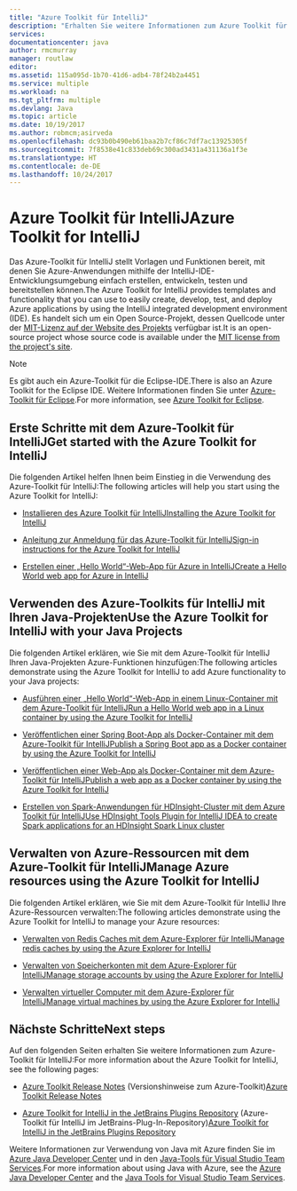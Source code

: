 ```yaml
---
title: "Azure Toolkit für IntelliJ"
description: "Erhalten Sie weitere Informationen zum Azure Toolkit für IntelliJ."
services: 
documentationcenter: java
author: rmcmurray
manager: routlaw
editor: 
ms.assetid: 115a095d-1b70-41d6-adb4-78f24b2a4451
ms.service: multiple
ms.workload: na
ms.tgt_pltfrm: multiple
ms.devlang: Java
ms.topic: article
ms.date: 10/19/2017
ms.author: robmcm;asirveda
ms.openlocfilehash: dc93b0b490eb61baa2b7cf86c7df7ac13925305f
ms.sourcegitcommit: 7f8538e41c833deb69c300ad3431a431136a1f3e
ms.translationtype: HT
ms.contentlocale: de-DE
ms.lasthandoff: 10/24/2017
---
```

# <a name="azure-toolkit-for-intellij"></a><span data-ttu-id="e1c10-103">Azure Toolkit für IntelliJ</span><span class="sxs-lookup"><span data-stu-id="e1c10-103">Azure Toolkit for IntelliJ</span></span>
<span data-ttu-id="e1c10-104">Das Azure-Toolkit für IntelliJ stellt Vorlagen und Funktionen bereit, mit denen Sie Azure-Anwendungen mithilfe der IntelliJ-IDE-Entwicklungsumgebung einfach erstellen, entwickeln, testen und bereitstellen können.</span><span class="sxs-lookup"><span data-stu-id="e1c10-104">The Azure Toolkit for IntelliJ provides templates and functionality that you can use to easily create, develop, test, and deploy Azure applications by using the IntelliJ integrated development environment (IDE).</span></span> <span data-ttu-id="e1c10-105">Es handelt sich um ein Open Source-Projekt, dessen Quellcode unter der [MIT-Lizenz auf der Website des Projekts](https://github.com/microsoft/azure-tools-for-java) verfügbar ist.</span><span class="sxs-lookup"><span data-stu-id="e1c10-105">It is an open-source project whose source code is available under the [MIT license from the project's site](https://github.com/microsoft/azure-tools-for-java).</span></span>

> [!NOTE]
> <span data-ttu-id="e1c10-106">Es gibt auch ein Azure-Toolkit für die Eclipse-IDE.</span><span class="sxs-lookup"><span data-stu-id="e1c10-106">There is also an Azure Toolkit for the Eclipse IDE.</span></span> <span data-ttu-id="e1c10-107">Weitere Informationen finden Sie unter [Azure-Toolkit für Eclipse](../eclipse/azure-toolkit-for-eclipse.md).</span><span class="sxs-lookup"><span data-stu-id="e1c10-107">For more information, see [Azure Toolkit for Eclipse](../eclipse/azure-toolkit-for-eclipse.md).</span></span>
> 
> 

## <a name="get-started-with-the-azure-toolkit-for-intellij"></a><span data-ttu-id="e1c10-108">Erste Schritte mit dem Azure-Toolkit für IntelliJ</span><span class="sxs-lookup"><span data-stu-id="e1c10-108">Get started with the Azure Toolkit for IntelliJ</span></span>
<span data-ttu-id="e1c10-109">Die folgenden Artikel helfen Ihnen beim Einstieg in die Verwendung des Azure-Toolkit für IntelliJ:</span><span class="sxs-lookup"><span data-stu-id="e1c10-109">The following articles will help you start using the Azure Toolkit for IntelliJ:</span></span>

* [<span data-ttu-id="e1c10-110">Installieren des Azure Toolkit für IntelliJ</span><span class="sxs-lookup"><span data-stu-id="e1c10-110">Installing the Azure Toolkit for IntelliJ</span></span>](azure-toolkit-for-intellij-installation.md)

* [<span data-ttu-id="e1c10-111">Anleitung zur Anmeldung für das Azure-Toolkit für IntelliJ</span><span class="sxs-lookup"><span data-stu-id="e1c10-111">Sign-in instructions for the Azure Toolkit for IntelliJ</span></span>](azure-toolkit-for-intellij-sign-in-instructions.md)

* [<span data-ttu-id="e1c10-112">Erstellen einer „Hello World“-Web-App für Azure in IntelliJ</span><span class="sxs-lookup"><span data-stu-id="e1c10-112">Create a Hello World web app for Azure in IntelliJ</span></span>](azure-toolkit-for-intellij-create-hello-world-web-app.md)

## <a name="use-the-azure-toolkit-for-intellij-with-your-java-projects"></a><span data-ttu-id="e1c10-113">Verwenden des Azure-Toolkits für IntelliJ mit Ihren Java-Projekten</span><span class="sxs-lookup"><span data-stu-id="e1c10-113">Use the Azure Toolkit for IntelliJ with your Java Projects</span></span>
<span data-ttu-id="e1c10-114">Die folgenden Artikel erklären, wie Sie mit dem Azure-Toolkit für IntelliJ Ihren Java-Projekten Azure-Funktionen hinzufügen:</span><span class="sxs-lookup"><span data-stu-id="e1c10-114">The following articles demonstrate using the Azure Toolkit for IntelliJ to add Azure functionality to your Java projects:</span></span>

* [<span data-ttu-id="e1c10-115">Ausführen einer „Hello World“-Web-App in einem Linux-Container mit dem Azure-Toolkit für IntelliJ</span><span class="sxs-lookup"><span data-stu-id="e1c10-115">Run a Hello World web app in a Linux container by using the Azure Toolkit for IntelliJ</span></span>](azure-toolkit-for-intellij-hello-world-web-app-linux.md)

* [<span data-ttu-id="e1c10-116">Veröffentlichen einer Spring Boot-App als Docker-Container mit dem Azure-Toolkit für IntelliJ</span><span class="sxs-lookup"><span data-stu-id="e1c10-116">Publish a Spring Boot app as a Docker container by using the Azure Toolkit for IntelliJ</span></span>](azure-toolkit-for-intellij-publish-spring-boot-docker-app.md)

* [<span data-ttu-id="e1c10-117">Veröffentlichen einer Web-App als Docker-Container mit dem Azure-Toolkit für IntelliJ</span><span class="sxs-lookup"><span data-stu-id="e1c10-117">Publish a web app as a Docker container by using the Azure Toolkit for IntelliJ</span></span>](azure-toolkit-for-intellij-publish-as-docker-container.md)

* [<span data-ttu-id="e1c10-118">Erstellen von Spark-Anwendungen für HDInsight-Cluster mit dem Azure Toolkit für IntelliJ</span><span class="sxs-lookup"><span data-stu-id="e1c10-118">Use HDInsight Tools Plugin for IntelliJ IDEA to create Spark applications for an HDInsight Spark Linux cluster</span></span>](/azure/hdinsight/hdinsight-apache-spark-intellij-tool-plugin)

## <a name="manage-azure-resources-using-the-azure-toolkit-for-intellij"></a><span data-ttu-id="e1c10-119">Verwalten von Azure-Ressourcen mit dem Azure-Toolkit für IntelliJ</span><span class="sxs-lookup"><span data-stu-id="e1c10-119">Manage Azure resources using the Azure Toolkit for IntelliJ</span></span>
<span data-ttu-id="e1c10-120">Die folgenden Artikel erklären, wie Sie mit dem Azure-Toolkit für IntelliJ Ihre Azure-Ressourcen verwalten:</span><span class="sxs-lookup"><span data-stu-id="e1c10-120">The following articles demonstrate using the Azure Toolkit for IntelliJ to manage your Azure resources:</span></span>

* [<span data-ttu-id="e1c10-121">Verwalten von Redis Caches mit dem Azure-Explorer für IntelliJ</span><span class="sxs-lookup"><span data-stu-id="e1c10-121">Manage redis caches by using the Azure Explorer for IntelliJ</span></span>](azure-toolkit-for-intellij-managing-redis-caches-using-azure-explorer.md)

* [<span data-ttu-id="e1c10-122">Verwalten von Speicherkonten mit dem Azure-Explorer für IntelliJ</span><span class="sxs-lookup"><span data-stu-id="e1c10-122">Manage storage accounts by using the Azure Explorer for IntelliJ</span></span>](azure-toolkit-for-intellij-managing-virtual-machines-using-azure-explorer.md)

* [<span data-ttu-id="e1c10-123">Verwalten virtueller Computer mit dem Azure-Explorer für IntelliJ</span><span class="sxs-lookup"><span data-stu-id="e1c10-123">Manage virtual machines by using the Azure Explorer for IntelliJ</span></span>](azure-toolkit-for-intellij-managing-storage-accounts-using-azure-explorer.md)

## <a name="next-steps"></a><span data-ttu-id="e1c10-124">Nächste Schritte</span><span class="sxs-lookup"><span data-stu-id="e1c10-124">Next steps</span></span>

<span data-ttu-id="e1c10-125">Auf den folgenden Seiten erhalten Sie weitere Informationen zum Azure-Toolkit für IntelliJ:</span><span class="sxs-lookup"><span data-stu-id="e1c10-125">For more information about the Azure Toolkit for IntelliJ, see the following pages:</span></span>

* <span data-ttu-id="e1c10-126">[Azure Toolkit Release Notes](https://github.com/Microsoft/azure-tools-for-java/releases) (Versionshinweise zum Azure-Toolkit)</span><span class="sxs-lookup"><span data-stu-id="e1c10-126">[Azure Toolkit Release Notes](https://github.com/Microsoft/azure-tools-for-java/releases)</span></span>

* <span data-ttu-id="e1c10-127">[Azure Toolkit for IntelliJ in the JetBrains Plugins Repository](https://plugins.jetbrains.com/plugin/8053-azure-toolkit-for-intellij) (Azure-Toolkit für IntelliJ im JetBrains-Plug-In-Repository)</span><span class="sxs-lookup"><span data-stu-id="e1c10-127">[Azure Toolkit for IntelliJ in the JetBrains Plugins Repository](https://plugins.jetbrains.com/plugin/8053-azure-toolkit-for-intellij)</span></span>

<span data-ttu-id="e1c10-128">Weitere Informationen zur Verwendung von Java mit Azure finden Sie im [Azure Java Developer Center](https://azure.microsoft.com/develop/java/) und in den [Java-Tools für Visual Studio Team Services](https://java.visualstudio.com/).</span><span class="sxs-lookup"><span data-stu-id="e1c10-128">For more information about using Java with Azure, see the [Azure Java Developer Center](https://azure.microsoft.com/develop/java/) and the [Java Tools for Visual Studio Team Services](https://java.visualstudio.com/).</span></span>

<!-- [!INCLUDE [azure-toolkit-additional-resources](../includes/azure-toolkit-additional-resources.md)] -->

<!-- URL List -->

[Azure Java Developer Center]: https://azure.microsoft.com/develop/java/
[Java Tools for Visual Studio Team Services]: https://java.visualstudio.com/

<!-- Temporarily Deprecated URLs -->

<!-- [Debug a Java Web App on Azure in IntelliJ]: ./app-service-web/app-service-web-debug-java-web-app-in-intellij.md -->
